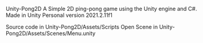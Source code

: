 Unity-Pong2D
A Simple 2D ping-pong game using the Unity engine and C#.
Made in Unity Personal version 2021.2.11f1

Source code in Unity-Pong2D/Assets/Scripts
Open Scene in Unity-Pong2D/Assets/Scenes/Menu.unity

